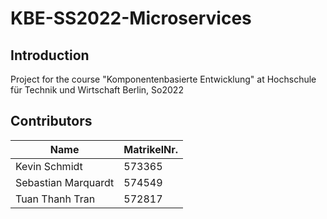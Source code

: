 # KBE-SS2022-Microservices

## Introduction

Project for the course "Komponentenbasierte Entwicklung" at Hochschule für Technik und Wirtschaft Berlin, So2022

## Contributors

|  Name  | MatrikelNr.
| ------ | ------ | 
| Kevin Schmidt | 573365 |
| Sebastian Marquardt | 574549 |
| Tuan Thanh Tran | 572817 |
